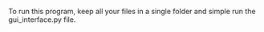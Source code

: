 To run this program, keep all your files in a single folder and simple run the gui_interface.py file.
